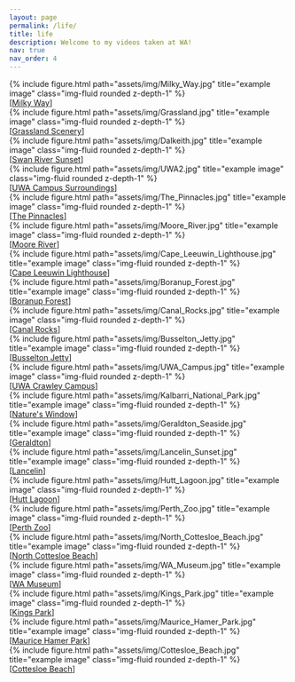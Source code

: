 ```yaml
---
layout: page
permalink: /life/
title: life
description: Welcome to my videos taken at WA!
nav: true
nav_order: 4
---
```


<!-- jt_comment: add a life part -- followed by 1_project and https://blog.csdn.net/weixin_40688217/article/details/96726509; each time just add photos on the top -->

<div class="row">
    <div class="col-sm-6 col-md-3 col-lg-3">
        {% include figure.html path="assets/img/Milky_Way.jpg" title="example image" class="img-fluid rounded z-depth-1" %}
        <div class="caption">
            [<a href="https://www.bilibili.com/video/BV1eX4y1J7VZ/?spm_id_from=333.999.0.0" target="_blank">Milky Way</a>]
        </div>
    </div>
    <div class="col-sm-6 col-md-3 col-lg-3">
        {% include figure.html path="assets/img/Grassland.jpg" title="example image" class="img-fluid rounded z-depth-1" %}
        <div class="caption">
            [<a href="https://www.bilibili.com/video/BV19m4y1J7ot/?spm_id_from=333.999.0.0" target="_blank">Grassland Scenery</a>]
        </div>
    </div>
    <div class="col-sm-6 col-md-3 col-lg-3">
        {% include figure.html path="assets/img/Dalkeith.jpg" title="example image" class="img-fluid rounded z-depth-1" %}
        <div class="caption">
            [<a href="https://www.bilibili.com/video/BV1NP411X7iX/?spm_id_from=333.999.0.0" target="_blank">Swan River Sunset</a>]
        </div>
    </div>
    <div class="col-sm-6 col-md-3 col-lg-3">
        {% include figure.html path="assets/img/UWA2.jpg" title="example image" class="img-fluid rounded z-depth-1" %}
        <div class="caption">
            [<a href="https://www.bilibili.com/video/BV1nm4y117Jb/?spm_id_from=333.999.0.0" target="_blank">UWA Campus Surroundings</a>]
        </div>
    </div>
    <div class="col-sm-6 col-md-3 col-lg-3">
        {% include figure.html path="assets/img/The_Pinnacles.jpg" title="example image" class="img-fluid rounded z-depth-1" %}
        <div class="caption">
            [<a href="https://www.bilibili.com/video/BV1zV4y1f7kC/?spm_id_from=333.788" target="_blank">The Pinnacles</a>]
        </div>
    </div>
    <div class="col-sm-6 col-md-3 col-lg-3">
        {% include figure.html path="assets/img/Moore_River.jpg" title="example image" class="img-fluid rounded z-depth-1" %}
        <div class="caption">
            [<a href="https://www.bilibili.com/video/BV1Dx4y1P7T7/?spm_id_from=333.999.0.0" target="_blank">Moore River</a>]
        </div>
    </div>
    <div class="col-sm-6 col-md-3 col-lg-3">
        {% include figure.html path="assets/img/Cape_Leeuwin_Lighthouse.jpg" title="example image" class="img-fluid rounded z-depth-1" %}
        <div class="caption">
            [<a href="https://www.bilibili.com/video/BV1KY4y1y74T/?spm_id_from=333.999.0.0" target="_blank">Cape Leeuwin Lighthouse</a>]
        </div>
    </div>
    <div class="col-sm-6 col-md-3 col-lg-3">
        {% include figure.html path="assets/img/Boranup_Forest.jpg" title="example image" class="img-fluid rounded z-depth-1" %}
        <div class="caption">
            [<a href="https://www.bilibili.com/video/BV1k54y1c7Q3/?spm_id_from=333.999.0.0" target="_blank">Boranup Forest</a>]
        </div>
    </div>
    <div class="col-sm-6 col-md-3 col-lg-3">
        {% include figure.html path="assets/img/Canal_Rocks.jpg" title="example image" class="img-fluid rounded z-depth-1" %}
        <div class="caption">
            [<a href="https://www.bilibili.com/video/BV13M411Y7Hm/?spm_id_from=333.999.0.0" target="_blank">Canal Rocks</a>]
        </div>
    </div>
    <div class="col-sm-6 col-md-3 col-lg-3">
        {% include figure.html path="assets/img/Busselton_Jetty.jpg" title="example image" class="img-fluid rounded z-depth-1" %}
        <div class="caption">
            [<a href="https://www.bilibili.com/video/BV1HT41117GU/?spm_id_from=333.999.0.0" target="_blank">Busselton Jetty</a>]
        </div>
    </div>
    <div class="col-sm-6 col-md-3 col-lg-3">
        {% include figure.html path="assets/img/UWA_Campus.jpg" title="example image" class="img-fluid rounded z-depth-1" %}
        <div class="caption">
            [<a href="https://www.bilibili.com/video/BV1nd4y177rL/?spm_id_from=333.999.0.0" target="_blank">UWA Crawley Campus</a>]
        </div>
    </div>
    <div class="col-sm-6 col-md-3 col-lg-3">
        {% include figure.html path="assets/img/Kalbarri_National_Park.jpg" title="example image" class="img-fluid rounded z-depth-1" %}
        <div class="caption">
            [<a href="https://www.bilibili.com/video/BV16G411P7JA/?spm_id_from=333.999.0.0" target="_blank">Nature's Window</a>]
        </div>
    </div>
    <div class="col-sm-6 col-md-3 col-lg-3">
        {% include figure.html path="assets/img/Geraldton_Seaside.jpg" title="example image" class="img-fluid rounded z-depth-1" %}
        <div class="caption">
            [<a href="https://www.bilibili.com/video/BV1Bd4y1e7ph/?spm_id_from=333.999.0.0" target="_blank">Geraldton</a>]
        </div>
    </div>
    <div class="col-sm-6 col-md-3 col-lg-3">
        {% include figure.html path="assets/img/Lancelin_Sunset.jpg" title="example image" class="img-fluid rounded z-depth-1" %}
        <div class="caption">
            [<a href="https://www.bilibili.com/video/BV1Q24y1k7ws/?spm_id_from=333.999.0.0" target="_blank">Lancelin</a>]
        </div>
    </div>
    <div class="col-sm-6 col-md-3 col-lg-3">
        {% include figure.html path="assets/img/Hutt_Lagoon.jpg" title="example image" class="img-fluid rounded z-depth-1" %}
        <div class="caption">
            [<a href="https://www.bilibili.com/video/BV15e411N7F4/?spm_id_from=333.999.0.0" target="_blank">Hutt Lagoon</a>]
        </div>
    </div>
    <div class="col-sm-6 col-md-3 col-lg-3">
        {% include figure.html path="assets/img/Perth_Zoo.jpg" title="example image" class="img-fluid rounded z-depth-1" %}
        <div class="caption">
            [<a href="https://www.bilibili.com/video/BV1qG4y1d795/?spm_id_from=333.999.0.0" target="_blank">Perth Zoo</a>]
        </div>
    </div>
    <div class="col-sm-6 col-md-3 col-lg-3">
        {% include figure.html path="assets/img/North_Cottesloe_Beach.jpg" title="example image" class="img-fluid rounded z-depth-1" %}
        <div class="caption">
            [<a href="https://www.bilibili.com/video/BV1Td4y1c7Kk/?spm_id_from=333.999.0.0" target="_blank">North Cottesloe Beach</a>]
        </div>
    </div>
    <div class="col-sm-6 col-md-3 col-lg-3">
        {% include figure.html path="assets/img/WA_Museum.jpg" title="example image" class="img-fluid rounded z-depth-1" %}
        <div class="caption">
            [<a href="https://www.bilibili.com/video/BV1Jg411a7mW/?spm_id_from=333.999.0.0" target="_blank">WA Museum</a>]
        </div>
    </div>
    <div class="col-sm-6 col-md-3 col-lg-3">
        {% include figure.html path="assets/img/Kings_Park.jpg" title="example image" class="img-fluid rounded z-depth-1" %}
        <div class="caption">
            [<a href="https://www.bilibili.com/video/BV1rB4y1L7HC/?spm_id_from=333.999.0.0" target="_blank">Kings Park</a>]
        </div>
    </div>
    <div class="col-sm-6 col-md-3 col-lg-3">
        {% include figure.html path="assets/img/Maurice_Hamer_Park.jpg" title="example image" class="img-fluid rounded z-depth-1" %}
        <div class="caption">
            [<a href="https://www.bilibili.com/video/BV1ca411U7z8/?spm_id_from=333.999.0.0" target="_blank">Maurice Hamer Park</a>]
        </div>
    </div>
    <div class="col-sm-6 col-md-3 col-lg-3">
        {% include figure.html path="assets/img/Cottesloe_Beach.jpg" title="example image" class="img-fluid rounded z-depth-1" %}
        <div class="caption">
            [<a href="https://www.bilibili.com/video/BV1QW4y1m7Lr/?spm_id_from=333.999.0.0" target="_blank">Cottesloe Beach</a>]
        </div>
    </div>
</div>





